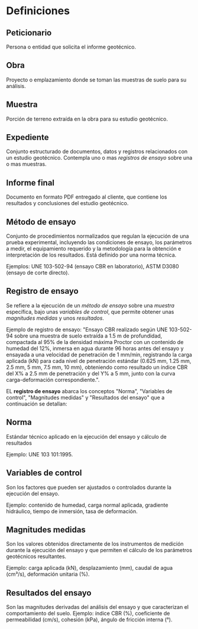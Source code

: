 # Definiciones


## Peticionario

  Persona o entidad que solicita el informe geotécnico.

## Obra

  Proyecto o emplazamiento donde se toman las muestras de suelo para su análisis.

## Muestra

  Porción de terreno extraída en la obra para su estudio geotécnico.

## Expediente

  Conjunto estructurado de documentos, datos y registros relacionados con un estudio geotécnico. Contempla uno o mas *registros de ensayo* sobre una o mas muestras.

## Informe final

  Documento en formato PDF entregado al cliente, que contiene los resultados y conclusiones del estudio geotécnico.

## Método de ensayo

  Conjunto de procedimientos normalizados que regulan la ejecución de una prueba experimental, incluyendo las condiciones de ensayo, los parámetros a medir, el equipamiento requerido y la metodología para la obtención e interpretación de los resultados. Está definido por una norma técnica.

  Ejemplos: UNE 103-502-94 (ensayo CBR en laboratorio), ASTM D3080 (ensayo de corte directo).

## Registro de ensayo

  Se refiere a la ejecución de un *método de ensayo* sobre una *muestra* específica, bajo unas *variables de control*, que permite obtener unas *magnitudes medidas* y unos  *resultados*.

  Ejemplo de registro de ensayo: "Ensayo CBR realizado según UNE 103-502-94 sobre una muestra de suelo extraída a 1.5 m de profundidad, compactada al 95% de la densidad máxima Proctor con un contenido de humedad del 12%, inmersa en agua durante 96 horas antes del ensayo y ensayada a una velocidad de penetración de 1 mm/min, registrando la carga aplicada (kN) para cada nivel de penetración estándar (0.625 mm, 1.25 mm, 2.5 mm, 5 mm, 7.5 mm, 10 mm), obteniendo como resultado un índice CBR del X% a 2.5 mm de penetración y del Y% a 5 mm, junto con la curva carga-deformación correspondiente.".

  EL **registro de ensayo** abarca los conceptos "Norma", "Variables de control", "Magnitudes medidas" y "Resultados del ensayo" que a continuación se detallan:

## Norma

  Estándar técnico aplicado en la ejecución del ensayo y cálculo de resultados

  Ejemplo: UNE 103 101:1995.

## Variables de control

  Son los factores que pueden ser ajustados o controlados durante la ejecución del ensayo.

  Ejemplo: contenido de humedad, carga normal aplicada, gradiente hidráulico, tiempo de inmersión, tasa de deformación.

## Magnitudes medidas

  Son los valores obtenidos directamente de los instrumentos de medición durante la ejecución del ensayo y que permiten el cálculo de los parámetros geotécnicos resultantes.

  Ejemplo: carga aplicada (kN), desplazamiento (mm), caudal de agua (cm³/s), deformación unitaria (%).

## Resultados del ensayo

  Son las magnitudes derivadas del análisis del ensayo y que caracterizan el comportamiento del suelo. Ejemplo: índice CBR (%), coeficiente de permeabilidad (cm/s), cohesión (kPa), ángulo de fricción interna (°).
